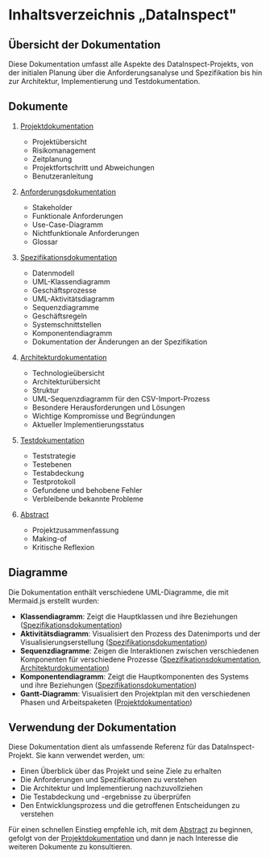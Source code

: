 # Inhaltsverzeichnis „DataInspect"

## Übersicht der Dokumentation

Diese Dokumentation umfasst alle Aspekte des DataInspect-Projekts, von der initialen Planung über die Anforderungsanalyse und Spezifikation bis hin zur Architektur, Implementierung und Testdokumentation.

## Dokumente

1. [Projektdokumentation](01-projekt-dokumentation.md)
   - Projektübersicht
   - Risikomanagement
   - Zeitplanung
   - Projektfortschritt und Abweichungen
   - Benutzeranleitung

2. [Anforderungsdokumentation](02-anforderungs-dokumentation.md)
   - Stakeholder
   - Funktionale Anforderungen
   - Use-Case-Diagramm
   - Nichtfunktionale Anforderungen
   - Glossar

3. [Spezifikationsdokumentation](03-spezifikations-dokumentation.md)
   - Datenmodell
   - UML-Klassendiagramm
   - Geschäftsprozesse
   - UML-Aktivitätsdiagramm
   - Sequenzdiagramme
   - Geschäftsregeln
   - Systemschnittstellen
   - Komponentendiagramm
   - Dokumentation der Änderungen an der Spezifikation

4. [Architekturdokumentation](04-architektur-dokumentation.md)
   - Technologieübersicht
   - Architekturübersicht
   - Struktur
   - UML-Sequenzdiagramm für den CSV-Import-Prozess
   - Besondere Herausforderungen und Lösungen
   - Wichtige Kompromisse und Begründungen
   - Aktueller Implementierungsstatus

5. [Testdokumentation](05-test-dokumentation.md)
   - Teststrategie
   - Testebenen
   - Testabdeckung
   - Testprotokoll
   - Gefundene und behobene Fehler
   - Verbleibende bekannte Probleme

6. [Abstract](06-abstract.md)
   - Projektzusammenfassung
   - Making-of
   - Kritische Reflexion

## Diagramme

Die Dokumentation enthält verschiedene UML-Diagramme, die mit Mermaid.js erstellt wurden:

- **Klassendiagramm**: Zeigt die Hauptklassen und ihre Beziehungen ([Spezifikationsdokumentation](03-spezifikations-dokumentation.md))
- **Aktivitätsdiagramm**: Visualisiert den Prozess des Datenimports und der Visualisierungserstellung ([Spezifikationsdokumentation](03-spezifikations-dokumentation.md))
- **Sequenzdiagramme**: Zeigen die Interaktionen zwischen verschiedenen Komponenten für verschiedene Prozesse ([Spezifikationsdokumentation](03-spezifikations-dokumentation.md), [Architekturdokumentation](04-architektur-dokumentation.md))
- **Komponentendiagramm**: Zeigt die Hauptkomponenten des Systems und ihre Beziehungen ([Spezifikationsdokumentation](03-spezifikations-dokumentation.md))
- **Gantt-Diagramm**: Visualisiert den Projektplan mit den verschiedenen Phasen und Arbeitspaketen ([Projektdokumentation](01-projekt-dokumentation.md))

## Verwendung der Dokumentation

Diese Dokumentation dient als umfassende Referenz für das DataInspect-Projekt. Sie kann verwendet werden, um:

- Einen Überblick über das Projekt und seine Ziele zu erhalten
- Die Anforderungen und Spezifikationen zu verstehen
- Die Architektur und Implementierung nachzuvollziehen
- Die Testabdeckung und -ergebnisse zu überprüfen
- Den Entwicklungsprozess und die getroffenen Entscheidungen zu verstehen

Für einen schnellen Einstieg empfehle ich, mit dem [Abstract](06-abstract.md) zu beginnen, gefolgt von der [Projektdokumentation](01-projekt-dokumentation.md) und dann je nach Interesse die weiteren Dokumente zu konsultieren.
